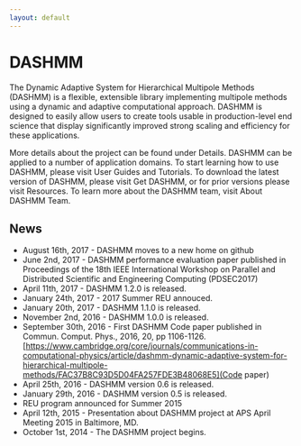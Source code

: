 ```yaml
---
layout: default
---
```


# DASHMM

The Dynamic Adaptive System for Hierarchical Multipole Methods (DASHMM) is a 
flexible, extensible library implementing multipole methods using a dynamic 
and adaptive computational approach. DASHMM is designed to easily allow users 
to create tools usable in production-level end science that display 
significantly improved strong scaling and efficiency for these applications.

More details about the project can be found under Details. DASHMM can be 
applied to a number of application domains. To start learning how to use 
DASHMM, please visit User Guides and Tutorials. To download the latest version 
of DASHMM, please visit Get DASHMM, or for prior versions please visit 
Resources. To learn more about the DASHMM team, visit About DASHMM Team.

## News

*   August 16th, 2017 - DASHMM moves to a new home on github
*   June 2nd, 2017 - DASHMM performance evaluation paper published in Proceedings of the 18th IEEE International Workshop on Parallel and Distributed Scientific and Engineering Computing (PDSEC2017)
*   April 11th, 2017 - DASHMM 1.2.0 is released.
*   January 24th, 2017 - 2017 Summer REU annouced.
*   January 20th, 2017 - DASHMM 1.1.0 is released.
*   November 2nd, 2016 - DASHMM 1.0.0 is released.
*   September 30th, 2016 - First DASHMM Code paper published in Commun. Comput. Phys., 2016, 20, pp 1106-1126. [https://www.cambridge.org/core/journals/communications-in-computational-physics/article/dashmm-dynamic-adaptive-system-for-hierarchical-multipole-methods/FAC37B8C93D5D04FA257FDE3B48068E5](Code paper)
*   April 25th, 2016 - DASHMM version 0.6 is released.
*   January 29th, 2016 - DASHMM version 0.5 is released.
*   REU program announced for Summer 2015
*   April 12th, 2015 - Presentation about DASHMM project at APS April Meeting 2015 in Baltimore, MD.
*   October 1st, 2014 - The DASHMM project begins.
